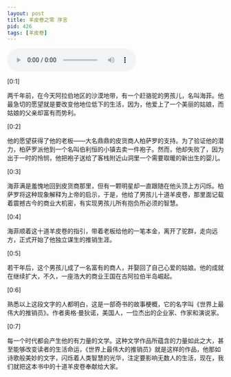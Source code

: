 ```yaml
---
layout: post
title: 羊皮卷之零 序言
pid: 426
tags: [羊皮卷]
---
```


<audio controls>
  <source src="/uploads/2019/06/tsm00.mp3" type="audio/mpeg">
</audio>

[0:1]

两千年前，在今天阿拉伯地区的沙漠地带，有一个赶骆驼的男孩儿，名叫海菲。他最急切的愿望就是要改变他地位低下的生活，因为，他爱上了一个美丽的姑娘，而姑娘的父亲却富有而势利。

[0:2]

他的愿望获得了他的老板——大名鼎鼎的皮货商人柏萨罗的支持。为了验证他的潜力，柏萨罗派他到一个名叫伯利恒的小镇去卖一件袍子。然而，他却失败了，因为出于一时的怜悯，他把袍子送给了客栈附近山洞里一个需要取暖的新出生的婴儿。

[0:3]

海菲满是羞愧地回到皮货商那里，但有一颗明星却一直跟随在他头顶上方闪烁。柏萨罗将这种现象解释为上帝的启示，于是，他给了男孩儿十道羊皮卷，那里面记载着震撼古今的商业大机密，有实现男孩儿所有抱负所必须的智慧。

[0:4]

海菲顺着这十道羊皮卷的指引，带着老板给他的一笔本金，离开了驼群，走向远方，正式开始了他独立谋生的推销生涯。

[0:5]

若干年后，这个男孩儿成了一名富有的商人，并娶回了自己心爱的姑娘。他的成就在继续扩大，不久，一座浩大的商业王国在古阿拉伯半岛崛起。

[0:6]

熟悉以上这段文字的人都明白，这是一部奇书的故事梗概，它的名字叫《世界上最伟大的推销员》。作者奥格·曼狄诺，美国人，一位杰出的企业家、作家和演说家。

[0:7]

每一个时代都会产生他的有力量的文学。这种文学作品所蕴含的力量如此之大，甚至能够改变读者的生活命运，《世界上最伟大的推销员》就是这样的作品，他那如诗歌般美妙的文字，闪烁着人类智慧的光华，注定要影响无数人的生活，现在，我们就把这本书中的十道羊皮卷奉献给大家。